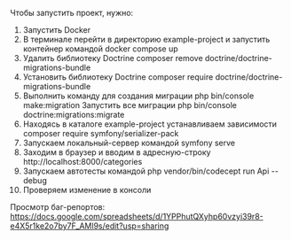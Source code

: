 Чтобы запустить проект, нужно:
1. Запустить Docker
2. В терминале перейти в директорию example-project и запустить контейнер командой docker compose up
3. Удалить библиотеку Doctrine composer remove doctrine/doctrine-migrations-bundle
4. Установить библиотеку Doctrine composer require doctrine/doctrine-migrations-bundle
5. Выполнить команду для создания миграции php bin/console make:migration Запустить все миграции php bin/console doctrine:migrations:migrate
6. Находясь в каталоге example-project устанавливаем зависимости composer require symfony/serializer-pack
7. Запускаем локальный-сервер командой symfony serve
8. Заходим в браузер и вводим в адресную-строку http://localhost:8000/categories
9. Запускаем автотесты командой php vendor/bin/codecept run Api --debug
10. Проверяем изменение в консоли

Просмотр баг-репортов: https://docs.google.com/spreadsheets/d/1YPPhutQXyhp60vzyi39r8-e4X5r1ke2o7by7F_AMl9s/edit?usp=sharing